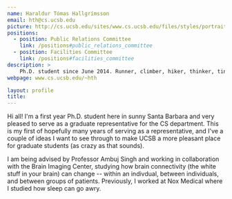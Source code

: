 ```yaml
---
name: Haraldur Tómas Hallgrímsson
email: hth@cs.ucsb.edu
picture: http://cs.ucsb.edu/sites/www.cs.ucsb.edu/files/styles/portrait-full/public/images/graduate/Upphaf.jpg
positions:
  - position: Public Relations Committee
    link: /positions#public_relations_committee
  - position: Facilities Committee
    link: /positions#facilities_committee
description: >
    Ph.D. student since June 2014. Runner, climber, hiker, thinker, tinker, speaker, and part-time sleeper.
webpage: www.cs.ucsb.edu/~hth

layout: profile
title:
---
```


Hi all! I'm a first year Ph.D. student here in sunny Santa Barbara and very pleased to serve as a graduate representative for the CS department. This is my first of hopefully many years of serving as a representative, and I've a couple of ideas I want to see through to make UCSB a more pleasant place for graduate students (as crazy as that sounds).

I am being advised by Professor Ambuj Singh and working in collaboration with the Brain Imaging Center, studying how brain connectivity (the white stuff in your brain) can change -- within an indivdual, between individuals, and between groups of patients. Previously, I worked at Nox Medical where I studied how sleep can go awry.
